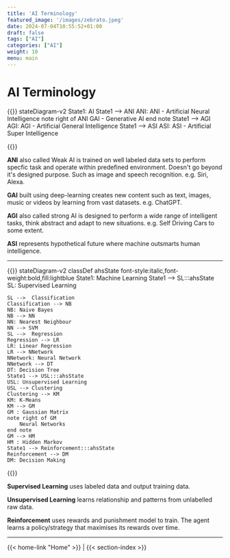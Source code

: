 ```yaml
---
title: 'AI Terminology'
featured_image: '/images/zebrato.jpeg'
date: 2024-07-04T10:55:52+01:00
draft: false
tags: ["AI"]
categories: ["AI"]
weight: 10
menu: main
---
```


# AI Terminology

{{<mermaid>}}
stateDiagram-v2
    State1: AI
	State1 --> ANI
	ANI: ANI - Artificial Neural Intelligence
	note right of ANI
		GAI - Generative AI
	end note
	State1 --> 	AGI
	AGI: AGI - Artificial General Intelligence
	State1 --> ASI
	ASI: ASI - Artificial Super Intelligence


{{</mermaid>}}

**ANI** also called Weak AI is trained on well labeled data sets to perform specfic task and operate within predefined environment. Doesn't go beyond it's designed purpose. Such as image and speech recognition. e.g. Siri, Alexa.

**GAI** built using deep-learning creates new content such as text, images, music or videos by learning from vast datasets. e.g. ChatGPT.

**AGI** also called strong AI is designed to perform a wide range of intelligent tasks, think abstract and adapt to new situations. e.g. Self Driving Cars to some extent.

**ASI** represents hypothetical future where machine outsmarts human intelligence.


---

{{<mermaid>}}
stateDiagram-v2
	classDef ahsState font-style:italic,font-weight:bold,fill:lightblue
    State1: Machine Learning
	State1 --> SL:::ahsState
	SL: Supervised Learning

	SL --> 	Classification
	Classification --> NB
	NB: Naive Bayes
	NB --> NN
	NN: Nearest Neighbour
	NN --> SVM
	SL --> 	Regression
	Regression --> LR
	LR: Linear Regression
	LR --> NNetwork
	NNetwork: Neural Network
	NNetwork --> DT
	DT: Decision Tree
	State1 --> USL:::ahsState
	USL: Unsupervised Learning
	USL --> Clustering
	Clustering --> KM
	KM: K-Means
	KM --> GM
	GM : Gaussian Matrix
	note right of GM
		Neural Networks
	end note
	GM --> HM
	HM : Hidden Markov
	State1 --> Reinforcement:::ahsState
	Reinforcement --> DM
	DM: Decision Making

{{</mermaid>}}

**Supervised Learning** uses labeled data and output training data.

**Unsupervised Learning** learns relationship and patterns from unlabelled raw data.

**Reinforcement** uses rewards and punishment model to train. The agent learns a policy/strategy that maximises its rewards over time.

---
{{< home-link "Home" >}} | {{< section-index >}}  
